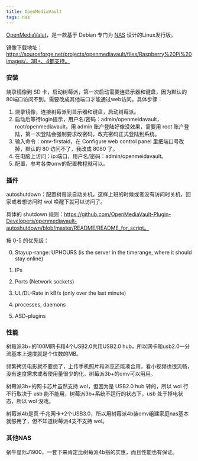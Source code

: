 ```yaml
---
title: OpenMediaVault
tags: nas
---
```


[OpenMediaValut](https://www.openmediavault.org)，是一款基于 Debian 专门为 [NAS](https://en.wikipedia.org/wiki/Network-attached_storage) 设计的Linux发行版。



镜像下载地址：https://sourceforge.net/projects/openmediavault/files/Raspberry%20Pi%20images/，3B+、4都支持。



### 安装

烧录镜像到 SD 卡，启动树莓派，第一次启动需要连显示器和键盘，因为默认的80端口访问不到。需要改成其他端口才能通过web访问。具体步骤：

1. 烧录镜像，连接树莓派到显示器和键盘，启动树莓派。
2. 启动后等待login提示，用户名/密码：admin/openmeidavault，root/openmediavault，用 admin 账户登陆好像没效果，需要用 root 账户登陆，第一次登陆会强制要求改密码，改完密码正式登陆到系统。
3. 输入命令：omv-firstaid，在 Configure web control panel 里把端口号改掉，默认的 80 访问不了，我改成 8080 了。
4. 在电脑上访问：ip:端口，用户名/密码：admin/openmeidavault。
5. 配置，参考各类omv的配置教程就可以。



### 插件

autoshutdown：配置树莓派自动关机，这样上班的时候或者没有访问时关机，回家或者想访问时 wol 唤醒下就可以访问了。

具体的 shutdown 规则：https://github.com/OpenMediaVault-Plugin-Developers/openmediavault-autoshutdown/blob/master/README/README_for_script。

按 0-5 的优先级：

0. Stayup-range: UPHOURS (is the server in the timerange, where it should stay online)

1. IPs
2. Ports (Network sockets)
3. UL/DL-Rate in kB/s (only over the last minute)
4. processes, daemons
5. ASD-plugins



### 性能

树莓派3b+的100M网卡和4个USB2.0共用USB2.0 hub，所以网卡和usb2.0一分流基本上速度就是个位数的MB。

频繁拷贝电影就不要想了，上传手机照片和浏览还能凑合用，看小视频也很流畅，没有速度需求或者使用量很少的化，树莓派3b+的omv可以用用。

树莓派3b+的网卡芯片虽然支持 wol，但因为是 USB2.0 hub 转的，所以 wol 行不行取决于 usb 能不能用，树莓派3b+系统不运行的状态下，usb 处于掉电状态，所以 wol 没戏。

树莓派4b是真·千兆网卡+2个USB3.0，所以用树莓派4b装omv组建家庭nas基本就够用了，但不知道树莓派4支不支持  wol。



### 其他NAS

蜗牛星际J1900，一套下来肯定比树莓派4b搭的实惠，而且性能也有保证。
